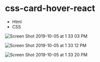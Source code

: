 # css-card-hover-react
<ul>
  <li>Html</li>
  <li>CSS</li>
</ul>

![Screen Shot 2019-10-05 at 1 33 03 PM](https://user-images.githubusercontent.com/5482622/66257880-c347dc80-e774-11e9-9119-a74acef4643c.png)

![Screen Shot 2019-10-05 at 1 33 12 PM](https://user-images.githubusercontent.com/5482622/66257882-c773fa00-e774-11e9-9fcc-21fdbf049ae8.png)

![Screen Shot 2019-10-05 at 1 33 20 PM](https://user-images.githubusercontent.com/5482622/66257883-cba01780-e774-11e9-9e61-1bd96839822a.png)

